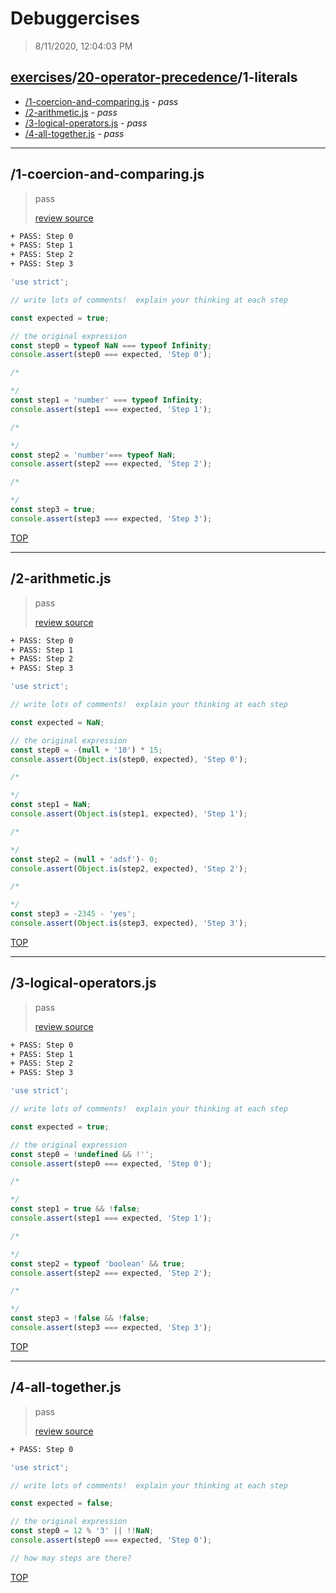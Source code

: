 # Debuggercises 

> 8/11/2020, 12:04:03 PM 

## [exercises](../../README.md)/[20-operator-precedence](../README.md)/1-literals 

- [/1-coercion-and-comparing.js](#1-coercion-and-comparingjs) - _pass_ 
- [/2-arithmetic.js](#2-arithmeticjs) - _pass_ 
- [/3-logical-operators.js](#3-logical-operatorsjs) - _pass_ 
- [/4-all-together.js](#4-all-togetherjs) - _pass_ 
---

## /1-coercion-and-comparing.js 

> pass 
>
> [review source](../../../exercises/20-operator-precedence/1-literals/1-coercion-and-comparing.js)

```txt
+ PASS: Step 0
+ PASS: Step 1
+ PASS: Step 2
+ PASS: Step 3
```

```js
'use strict';

// write lots of comments!  explain your thinking at each step

const expected = true;

// the original expression
const step0 = typeof NaN === typeof Infinity;
console.assert(step0 === expected, 'Step 0');

/*

*/
const step1 = 'number' === typeof Infinity;
console.assert(step1 === expected, 'Step 1');

/*

*/
const step2 = 'number'=== typeof NaN;
console.assert(step2 === expected, 'Step 2');

/*

*/
const step3 = true;
console.assert(step3 === expected, 'Step 3');

```

[TOP](#debuggercises)

---

## /2-arithmetic.js 

> pass 
>
> [review source](../../../exercises/20-operator-precedence/1-literals/2-arithmetic.js)

```txt
+ PASS: Step 0
+ PASS: Step 1
+ PASS: Step 2
+ PASS: Step 3
```

```js
'use strict';

// write lots of comments!  explain your thinking at each step

const expected = NaN;

// the original expression
const step0 = -(null + '10') * 15;
console.assert(Object.is(step0, expected), 'Step 0');

/*

*/
const step1 = NaN;
console.assert(Object.is(step1, expected), 'Step 1');

/*

*/
const step2 = (null + 'adsf')- 0;
console.assert(Object.is(step2, expected), 'Step 2');

/*

*/
const step3 = -2345 - 'yes';
console.assert(Object.is(step3, expected), 'Step 3');

```

[TOP](#debuggercises)

---

## /3-logical-operators.js 

> pass 
>
> [review source](../../../exercises/20-operator-precedence/1-literals/3-logical-operators.js)

```txt
+ PASS: Step 0
+ PASS: Step 1
+ PASS: Step 2
+ PASS: Step 3
```

```js
'use strict';

// write lots of comments!  explain your thinking at each step

const expected = true;

// the original expression
const step0 = !undefined && !'';
console.assert(step0 === expected, 'Step 0');

/*

*/
const step1 = true && !false;
console.assert(step1 === expected, 'Step 1');

/*

*/
const step2 = typeof 'boolean' && true;
console.assert(step2 === expected, 'Step 2');

/*

*/
const step3 = !false && !false;
console.assert(step3 === expected, 'Step 3');

```

[TOP](#debuggercises)

---

## /4-all-together.js 

> pass 
>
> [review source](../../../exercises/20-operator-precedence/1-literals/4-all-together.js)

```txt
+ PASS: Step 0
```

```js
'use strict';

// write lots of comments!  explain your thinking at each step

const expected = false;

// the original expression
const step0 = 12 % '3' || !!NaN;
console.assert(step0 === expected, 'Step 0');

// how may steps are there?

```

[TOP](#debuggercises)

